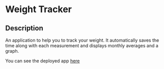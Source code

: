 # Weight Tracker

## Description

An application to help you to track your weight. It automatically saves the time along with each measurement and displays monthly averages and a graph.

You can see the deployed app [here](https://philrmass.github.io/hunger-habit/)
